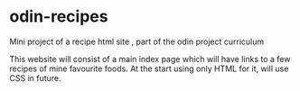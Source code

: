# odin-recipes
Mini project of a recipe html site , part of the odin project curriculum



This website will consist of a main index page which will have links to
a few recipes of mine favourite foods.
At the start using only HTML for it, will use CSS in future.
